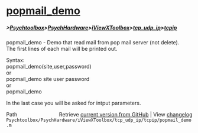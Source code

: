 # [popmail_demo](popmail_demo)
##### >[Psychtoolbox](Psychtoolbox)>[PsychHardware](PsychHardware)>[iViewXToolbox](iViewXToolbox)>[tcp_udp_ip](tcp_udp_ip)>[tcpip](tcpip)

popmail\_demo - Demo that read mail from pop mail server (not delete).  
               The first lines of each mail will be printed out.  
  
Syntax:  
   popmail\_demo(site,user,password)  
 or  
   popmail\_demo site user password  
 or  
   popmail\_demo  
  
 In the last case you will be asked for intput parameters.  
  




<div class="code_header" style="text-align:right;">
  <span style="float:left;">Path&nbsp;&nbsp;</span> <span class="counter">Retrieve <a href=
  "https://raw.github.com/Psychtoolbox-3/Psychtoolbox-3/beta/Psychtoolbox/PsychHardware/iViewXToolbox/tcp_udp_ip/tcpip/popmail_demo.m">current version from GitHub</a> | View <a href=
  "https://github.com/Psychtoolbox-3/Psychtoolbox-3/commits/beta/Psychtoolbox/PsychHardware/iViewXToolbox/tcp_udp_ip/tcpip/popmail_demo.m">changelog</a></span>
</div>
<div class="code">
  <code>Psychtoolbox/PsychHardware/iViewXToolbox/tcp_udp_ip/tcpip/popmail_demo.m</code>
</div>

